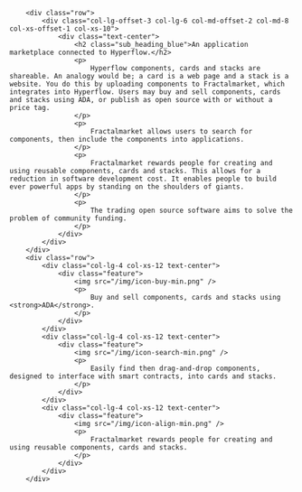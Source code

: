         <div class="row">
            <div class="col-lg-offset-3 col-lg-6 col-md-offset-2 col-md-8 col-xs-offset-1 col-xs-10">
                <div class="text-center">
                    <h2 class="sub_heading_blue">An application marketplace connected to Hyperflow.</h2>
                    <p>
                        Hyperflow components, cards and stacks are shareable. An analogy would be; a card is a web page and a stack is a website. You do this by uploading components to Fractalmarket, which integrates into Hyperflow. Users may buy and sell components, cards and stacks using ADA, or publish as open source with or without a price tag.
                    </p>
                    <p>
                        Fractalmarket allows users to search for components, then include the components into applications.
                    </p>
                    <p>
                        Fractalmarket rewards people for creating and using reusable components, cards and stacks. This allows for a reduction in software development cost. It enables people to build ever powerful apps by standing on the shoulders of giants.
                    </p>
                    <p>
                        The trading open source software aims to solve the problem of community funding.
                    </p>
                </div>
            </div>
        </div>
        <div class="row">
            <div class="col-lg-4 col-xs-12 text-center">
                <div class="feature">
                    <img src="/img/icon-buy-min.png" />
                    <p>
                        Buy and sell components, cards and stacks using <strong>ADA</strong>.
                    </p>
                </div>
            </div>
            <div class="col-lg-4 col-xs-12 text-center">
                <div class="feature">
                    <img src="/img/icon-search-min.png" />
                    <p>
                        Easily find then drag-and-drop components, designed to interface with smart contracts, into cards and stacks.
                    </p>
                </div>
            </div>
            <div class="col-lg-4 col-xs-12 text-center">
                <div class="feature">
                    <img src="/img/icon-align-min.png" />
                    <p>
                        Fractalmarket rewards people for creating and using reusable components, cards and stacks.
                    </p>
                </div>
            </div>
        </div>

